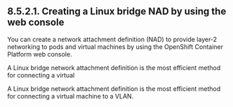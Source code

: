 ## 8.5.2.1. Creating a Linux bridge NAD by using the web console

You can create a network attachment definition (NAD) to provide layer-2 networking to pods and virtual machines by using the OpenShift Container Platform web console.

A Linux bridge network attachment definition is the most efficient method for connecting a virtual

A Linux bridge network attachment definition is the most efficient method for connecting a virtual machine to a VLAN.

<!-- image -->

